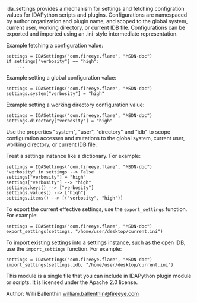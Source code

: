 ida_settings provides a mechanism for settings and fetching
configration values for IDAPython scripts and plugins.
Configurations are namespaced by author organization and
plugin name, and scoped to the global system, current user,
working directory, or current IDB file. Configurations
can be exported and imported using an .ini-style intermediate
representation.

Example fetching a configuration value:

    settings = IDASettings("com.fireeye.flare", "MSDN-doc")
    if settings["verbosity"] == "high":
        ...

Example setting a global configuration value:

    settings = IDASettings("com.fireeye.flare", "MSDN-doc")
    settings.system["verbosity"] = "high"

Example setting a working directory configuration value:

    settings = IDASettings("com.fireeye.flare", "MSDN-doc")
    settings.directory["verbosity"] = "high"

Use the properties "system", "user", "directory" and "idb"
to scope configuration accesses and mutations to the global
system, current user, working directory, or current IDB file.

Treat a settings instance like a dictionary. For example:

    settings = IDASettings("com.fireeye.flare", "MSDN-doc")
    "verbosity" in settings --> False
    settings["verbosity"] = "high"
    settings["verbosity"] --> "high"
    settings.keys() --> ["verbosity"]
    settings.values() --> ["high"]
    settings.items() --> [("verbosity", "high')]

To export the current effective settings, use the `export_settings`
function. For example:

    settings = IDASettings("com.fireeye.flare", "MSDN-doc")
    export_settings(settings, "/home/user/desktop/current.ini")

To import existing settings into a settings instance, such as
the open IDB, use the `import_settings` function. For example:

    settings = IDASettings("com.fireeye.flare", "MSDN-doc")
    import_settings(settings.idb, "/home/user/desktop/current.ini")

This module is a single file that you can include in IDAPython
plugin module or scripts. It is licensed under the Apache 2.0
license.

Author: Willi Ballenthin <william.ballenthin@fireeye.com>

